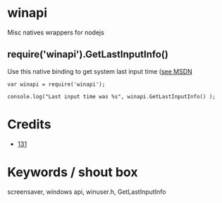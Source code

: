 # winapi
Misc natives wrappers for nodejs

## require('winapi').GetLastInputInfo()
Use this native binding to get system last input time ([see MSDN](https://msdn.microsoft.com/en-us/library/windows/desktop/ms646302%28v=vs.85%29.aspx)

```
var winapi = require('winapi');

console.log("Last input time was %s", winapi.GetLastInputInfo() );

```


# Credits
* [131](mailto:131.js@cloudyks.org)


# Keywords / shout box
screensaver, windows api, winuser.h, GetLastInputInfo

